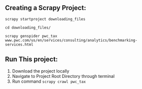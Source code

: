 ## Creating a Scrapy Project: 

```
scrapy startproject downloading_files

cd downloading_files/

scrapy genspider pwc_tax www.pwc.com/us/en/services/consulting/analytics/benchmarking-services.html
```

## Run This project: 

1. Download the project locally 
2. Navigate to Project Root Directory through terminal
3. Run command ``` scrapy crawl pwc_tax ```
